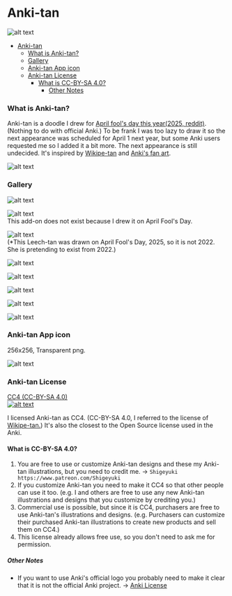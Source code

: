 # Anki-tan


![alt text](Anki-tan-illust/001.png)


- [Anki-tan](#anki-tan)
    - [What is Anki-tan?](#what-is-anki-tan)
    - [Gallery](#gallery)
    - [Anki-tan App icon](#anki-tan-app-icon)
    - [Anki-tan License](#anki-tan-license)
      - [What is CC-BY-SA 4.0?](#what-is-cc-by-sa-40)
        - [Other Notes](#other-notes)


### What is Anki-tan?

Anki-tan is a doodle I drew for [April fool's day this year(2025, reddit)](https://www.reddit.com/r/Anki/comments/1joswls/today_april_1st_is_magical_girl_ankitans_12th/). (Nothing to do with official Anki.) To be frank I was too lazy to draw it so the next appearance was scheduled for April 1 next year, but some Anki users requested me so I added it a bit more. The next appearance is still undecided. It's inspired by [Wikipe-tan](https://en.wikipedia.org/wiki/Wikipedia:Wikipe-tan) and [Anki's fan art](https://www.reddit.com/r/Anki/comments/gt3zcb/made_an_anki_fanart_to_express_my_gratitude/).


![alt text](Anki-tan-illust/009.png)


### Gallery

![alt text](Anki-tan-illust/002.png)

![alt text](Anki-tan-illust/003.png)<br>
This add-on does not exist because I drew it on April Fool's Day.

![alt text](Anki-tan-illust/004.png) <br>
(*This Leech-tan was drawn on April Fool's Day, 2025, so it is not 2022. She is pretending to exist from 2022.)

![alt text](Anki-tan-illust/005.png)

![alt text](Anki-tan-illust/006.png)

![alt text](Anki-tan-illust/010.png)

![alt text](Anki-tan-illust/008.png)

![alt text](Anki-tan-illust/007.png)

### Anki-tan App icon

256x256, Transparent png.

![alt text](Anki-tan-illust/011.png)


### Anki-tan License

[CC4 (CC-BY-SA 4.0) <br>
![alt text](Anki-tan-illust/cc-by-sa.png)](https://creativecommons.org/licenses/by-sa/4.0/)

I licensed Anki-tan as CC4. (CC-BY-SA 4.0, I referred to the license of [Wikipe-tan.](https://hero.fandom.com/wiki/Wikipe-tan)) It's also the closest to the Open Source license used in the Anki.

#### What is CC-BY-SA 4.0?

1. You are free to use or customize Anki-tan designs and these my Anki-tan illustrations, but you need to credit me. -> `Shigeyuki https://www.patreon.com/Shigeyuki`
2. If you customize Anki-tan you need to make it CC4 so that other people can use it too. (e.g. I and others are free to use any new Anki-tan illustrations and designs that you customize by crediting you.)
3. Commercial use is possible, but since it is CC4, purchasers are free to use Anki-tan's illustrations and designs. (e.g. Purchasers can customize their purchased Anki-tan illustrations to create new products and sell them on CC4.)
4. This license already allows free use, so you don't need to ask me for permission.

##### Other Notes
* If you want to use Anki's official logo you probably need to make it clear that it is not the official Anki project. -> [Anki License](https://github.com/ankitects/anki/blob/main/LICENSE)
